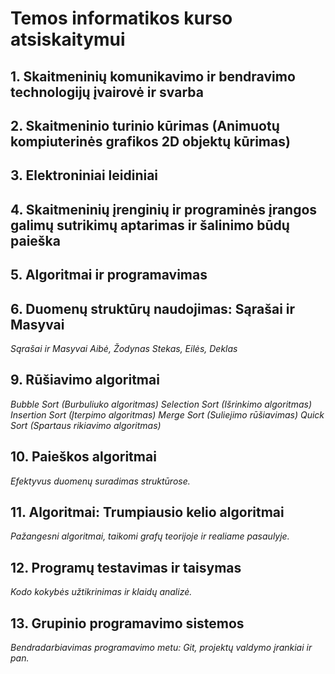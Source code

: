 # Temos informatikos kurso atsiskaitymui

## 1. Skaitmeninių komunikavimo ir bendravimo technologijų įvairovė ir svarba  

## 2. Skaitmeninio turinio kūrimas (Animuotų kompiuterinės grafikos 2D objektų kūrimas)  

## 3. Elektroniniai leidiniai  

## 4. Skaitmeninių įrenginių ir programinės įrangos galimų sutrikimų aptarimas ir šalinimo būdų paieška  

## 5. Algoritmai ir programavimas  

## 6. Duomenų struktūrų naudojimas: Sąrašai ir Masyvai  
*Sąrašai ir Masyvai*
*Aibė, Žodynas*
*Stekas, Eilės, Deklas*

## 9. Rūšiavimo algoritmai  
*Bubble Sort (Burbuliuko algoritmas)*
*Selection Sort (Išrinkimo algoritmas)*
*Insertion Sort (Įterpimo algoritmas)*
*Merge Sort (Suliejimo rūšiavimas)*
*Quick Sort (Spartaus rikiavimo algoritmas)*

## 10. Paieškos algoritmai  
*Efektyvus duomenų suradimas struktūrose.*

## 11. Algoritmai: Trumpiausio kelio algoritmai  
*Pažangesni algoritmai, taikomi grafų teorijoje ir realiame pasaulyje.*

## 12. Programų testavimas ir taisymas  
*Kodo kokybės užtikrinimas ir klaidų analizė.*

## 13. Grupinio programavimo sistemos  
*Bendradarbiavimas programavimo metu: Git, projektų valdymo įrankiai ir pan.*
